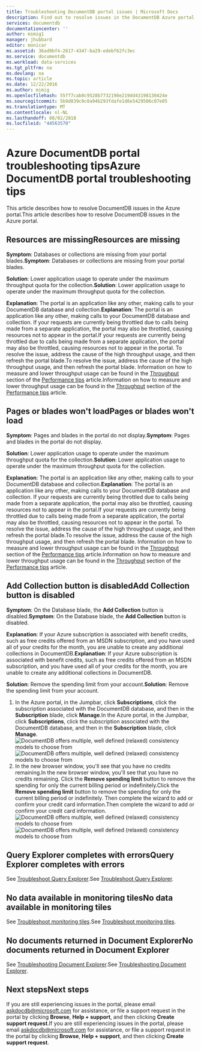 ```yaml
---
title: Troubleshooting DocumentDB portal issues | Microsoft Docs
description: Find out to resolve issues in the DocumentDB Azure portal.
services: documentdb
documentationcenter: ''
author: mimig1
manager: jhubbard
editor: monicar
ms.assetid: 36ad9bf4-2617-4347-ba29-edebf62fc3ec
ms.service: documentdb
ms.workload: data-services
ms.tgt_pltfrm: na
ms.devlang: na
ms.topic: article
ms.date: 12/22/2016
ms.author: mimig
ms.openlocfilehash: 55ff7cab0c9528b7732198e219dd43198130424e
ms.sourcegitcommit: 5b9d839c0c0a94b293fdafe1d6e5429506c07e05
ms.translationtype: MT
ms.contentlocale: nl-NL
ms.lasthandoff: 08/02/2018
ms.locfileid: "44563570"
---
```

# <a name="azure-documentdb-portal-troubleshooting-tips"></a><span data-ttu-id="2eed3-103">Azure DocumentDB portal troubleshooting tips</span><span class="sxs-lookup"><span data-stu-id="2eed3-103">Azure DocumentDB portal troubleshooting tips</span></span>
<span data-ttu-id="2eed3-104">This article describes how to resolve DocumentDB issues in the Azure portal.</span><span class="sxs-lookup"><span data-stu-id="2eed3-104">This article describes how to resolve DocumentDB issues in the Azure portal.</span></span> 

## <a name="resources-are-missing"></a><span data-ttu-id="2eed3-105">Resources are missing</span><span class="sxs-lookup"><span data-stu-id="2eed3-105">Resources are missing</span></span>
<span data-ttu-id="2eed3-106">**Symptom**: Databases or collections are missing from your portal blades.</span><span class="sxs-lookup"><span data-stu-id="2eed3-106">**Symptom**: Databases or collections are missing from your portal blades.</span></span>

<span data-ttu-id="2eed3-107">**Solution**: Lower application usage to operate under the maximum throughput quota for the collection.</span><span class="sxs-lookup"><span data-stu-id="2eed3-107">**Solution**: Lower application usage to operate under the maximum throughput quota for the collection.</span></span> 

<span data-ttu-id="2eed3-108">**Explanation**: The portal is an application like any other, making calls to your DocumentDB database and collection.</span><span class="sxs-lookup"><span data-stu-id="2eed3-108">**Explanation**: The portal is an application like any other, making calls to your DocumentDB database and collection.</span></span> <span data-ttu-id="2eed3-109">If your requests are currently being throttled due to calls being made from a separate application, the portal may also be throttled, causing resources not to appear in the portal.</span><span class="sxs-lookup"><span data-stu-id="2eed3-109">If your requests are currently being throttled due to calls being made from a separate application, the portal may also be throttled, causing resources not to appear in the portal.</span></span> <span data-ttu-id="2eed3-110">To resolve the issue, address the cause of the high throughput usage, and then refresh the portal blade.</span><span class="sxs-lookup"><span data-stu-id="2eed3-110">To resolve the issue, address the cause of the high throughput usage, and then refresh the portal blade.</span></span> <span data-ttu-id="2eed3-111">Information on how to measure and lower throughput usage can be found in the [Throughput](documentdb-performance-tips.md#throughput) section of the [Performance tips](documentdb-performance-tips.md) article.</span><span class="sxs-lookup"><span data-stu-id="2eed3-111">Information on how to measure and lower throughput usage can be found in the [Throughput](documentdb-performance-tips.md#throughput) section of the [Performance tips](documentdb-performance-tips.md) article.</span></span>

## <a name="pages-or-blades-wont-load"></a><span data-ttu-id="2eed3-112">Pages or blades won't load</span><span class="sxs-lookup"><span data-stu-id="2eed3-112">Pages or blades won't load</span></span>
<span data-ttu-id="2eed3-113">**Symptom**: Pages and blades in the portal do not display.</span><span class="sxs-lookup"><span data-stu-id="2eed3-113">**Symptom**: Pages and blades in the portal do not display.</span></span>

<span data-ttu-id="2eed3-114">**Solution**: Lower application usage to operate under the maximum throughput quota for the collection.</span><span class="sxs-lookup"><span data-stu-id="2eed3-114">**Solution**: Lower application usage to operate under the maximum throughput quota for the collection.</span></span> 

<span data-ttu-id="2eed3-115">**Explanation**: The portal is an application like any other, making calls to your DocumentDB database and collection.</span><span class="sxs-lookup"><span data-stu-id="2eed3-115">**Explanation**: The portal is an application like any other, making calls to your DocumentDB database and collection.</span></span> <span data-ttu-id="2eed3-116">If your requests are currently being throttled due to calls being made from a separate application, the portal may also be throttled, causing resources not to appear in the portal.</span><span class="sxs-lookup"><span data-stu-id="2eed3-116">If your requests are currently being throttled due to calls being made from a separate application, the portal may also be throttled, causing resources not to appear in the portal.</span></span> <span data-ttu-id="2eed3-117">To resolve the issue, address the cause of the high throughput usage, and then refresh the portal blade.</span><span class="sxs-lookup"><span data-stu-id="2eed3-117">To resolve the issue, address the cause of the high throughput usage, and then refresh the portal blade.</span></span> <span data-ttu-id="2eed3-118">Information on how to measure and lower throughput usage can be found in the [Throughput](documentdb-performance-tips.md#throughput) section of the [Performance tips](documentdb-performance-tips.md) article.</span><span class="sxs-lookup"><span data-stu-id="2eed3-118">Information on how to measure and lower throughput usage can be found in the [Throughput](documentdb-performance-tips.md#throughput) section of the [Performance tips](documentdb-performance-tips.md) article.</span></span>

## <a name="add-collection-button-is-disabled"></a><span data-ttu-id="2eed3-119">Add Collection button is disabled</span><span class="sxs-lookup"><span data-stu-id="2eed3-119">Add Collection button is disabled</span></span>
<span data-ttu-id="2eed3-120">**Symptom**: On the Database blade, the **Add Collection** button is disabled.</span><span class="sxs-lookup"><span data-stu-id="2eed3-120">**Symptom**: On the Database blade, the **Add Collection** button is disabled.</span></span>

<span data-ttu-id="2eed3-121">**Explanation**: If your Azure subscription is associated with benefit credits, such as free credits offered from an MSDN subscription, and you have used all of your credits for the month, you are unable to create any additional collections in DocumentDB.</span><span class="sxs-lookup"><span data-stu-id="2eed3-121">**Explanation**: If your Azure subscription is associated with benefit credits, such as free credits offered from an MSDN subscription, and you have used all of your credits for the month, you are unable to create any additional collections in DocumentDB.</span></span>

<span data-ttu-id="2eed3-122">**Solution**: Remove the spending limit from your account.</span><span class="sxs-lookup"><span data-stu-id="2eed3-122">**Solution**: Remove the spending limit from your account.</span></span>

1. <span data-ttu-id="2eed3-123">In the Azure portal, in the Jumpbar, click **Subscriptions**, click the subscription associated with the DocumentDB database, and then in the **Subscription** blade, click **Manage**.</span><span class="sxs-lookup"><span data-stu-id="2eed3-123">In the Azure portal, in the Jumpbar, click **Subscriptions**, click the subscription associated with the DocumentDB database, and then in the **Subscription** blade, click **Manage**.</span></span> 
    <span data-ttu-id="2eed3-124">![DocumentDB offers multiple, well defined (relaxed) consistency models to choose from](https://docstestmedia1.blob.core.windows.net/azure-media/articles/documentdb/media/documentdb-portal-troubleshooting/documentdb-change-billing.png)</span><span class="sxs-lookup"><span data-stu-id="2eed3-124">![DocumentDB offers multiple, well defined (relaxed) consistency models to choose from](https://docstestmedia1.blob.core.windows.net/azure-media/articles/documentdb/media/documentdb-portal-troubleshooting/documentdb-change-billing.png)</span></span>
2. <span data-ttu-id="2eed3-125">In the new browser window, you'll see that you have no credits remaining.</span><span class="sxs-lookup"><span data-stu-id="2eed3-125">In the new browser window, you'll see that you have no credits remaining.</span></span> <span data-ttu-id="2eed3-126">Click the **Remove spending limit** button to remove the spending for only the current billing period or indefinitely.</span><span class="sxs-lookup"><span data-stu-id="2eed3-126">Click the **Remove spending limit** button to remove the spending for only the current billing period or indefinitely.</span></span> <span data-ttu-id="2eed3-127">Then complete the wizard to add or confirm your credit card information.</span><span class="sxs-lookup"><span data-stu-id="2eed3-127">Then complete the wizard to add or confirm your credit card information.</span></span> 
    <span data-ttu-id="2eed3-128">![DocumentDB offers multiple, well defined (relaxed) consistency models to choose from](https://docstestmedia1.blob.core.windows.net/azure-media/articles/documentdb/media/documentdb-portal-troubleshooting/documentdb-remove-spending-limit.png)</span><span class="sxs-lookup"><span data-stu-id="2eed3-128">![DocumentDB offers multiple, well defined (relaxed) consistency models to choose from](https://docstestmedia1.blob.core.windows.net/azure-media/articles/documentdb/media/documentdb-portal-troubleshooting/documentdb-remove-spending-limit.png)</span></span>

## <a name="query-explorer-completes-with-errors"></a><span data-ttu-id="2eed3-129">Query Explorer completes with errors</span><span class="sxs-lookup"><span data-stu-id="2eed3-129">Query Explorer completes with errors</span></span>
<span data-ttu-id="2eed3-130">See [Troubleshoot Query Explorer](documentdb-query-collections-query-explorer.md#troubleshoot).</span><span class="sxs-lookup"><span data-stu-id="2eed3-130">See [Troubleshoot Query Explorer](documentdb-query-collections-query-explorer.md#troubleshoot).</span></span>

## <a name="no-data-available-in-monitoring-tiles"></a><span data-ttu-id="2eed3-131">No data available in monitoring tiles</span><span class="sxs-lookup"><span data-stu-id="2eed3-131">No data available in monitoring tiles</span></span>
<span data-ttu-id="2eed3-132">See [Troubleshoot monitoring tiles](documentdb-monitor-accounts.md#troubleshooting).</span><span class="sxs-lookup"><span data-stu-id="2eed3-132">See [Troubleshoot monitoring tiles](documentdb-monitor-accounts.md#troubleshooting).</span></span>

## <a name="no-documents-returned-in-document-explorer"></a><span data-ttu-id="2eed3-133">No documents returned in Document Explorer</span><span class="sxs-lookup"><span data-stu-id="2eed3-133">No documents returned in Document Explorer</span></span>
<span data-ttu-id="2eed3-134">See [Troubleshooting Document Explorer](documentdb-view-json-document-explorer.md#troubleshoot).</span><span class="sxs-lookup"><span data-stu-id="2eed3-134">See [Troubleshooting Document Explorer](documentdb-view-json-document-explorer.md#troubleshoot).</span></span>

## <a name="next-steps"></a><span data-ttu-id="2eed3-135">Next steps</span><span class="sxs-lookup"><span data-stu-id="2eed3-135">Next steps</span></span>
<span data-ttu-id="2eed3-136">If you are still experiencing issues in the portal, please email [askdocdb@microsoft.com](mailto:askdocdb@microsoft.com) for assistance, or file a support request in the portal by clicking **Browse**, **Help + support**, and then clicking **Create support request**.</span><span class="sxs-lookup"><span data-stu-id="2eed3-136">If you are still experiencing issues in the portal, please email [askdocdb@microsoft.com](mailto:askdocdb@microsoft.com) for assistance, or file a support request in the portal by clicking **Browse**, **Help + support**, and then clicking **Create support request**.</span></span>



